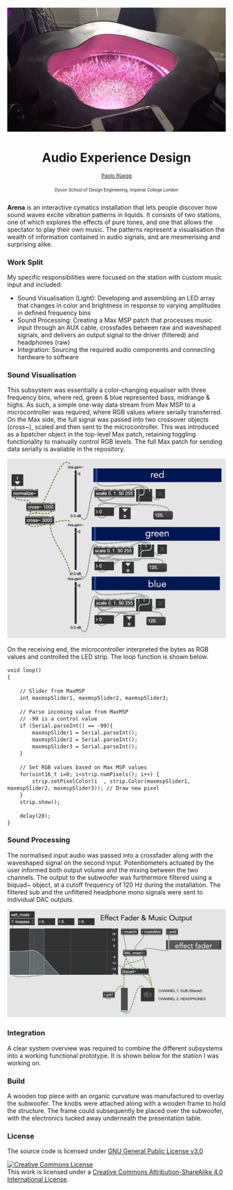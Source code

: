 <p  align="center"><img width="auto" src=".github/Cover.jpg" alt="cover"></p>
<h1 align="center">
  Audio Experience Design
</h1>

<p  align="center">
<sup>
  <a href="https://github.com/pa17">Paolo Rüegg</a> 
</sup>
</p>

<p  align="center">
<sup><sup>
  Dyson School of Design Engineering, Imperial College London
</sup></sup>
</p>

**Arena** is an interactive cymatics installation that lets people discover how sound waves excite vibration patterns in liquids. It consists of two stations, one of which explores the effects of pure tones, and one that allows the spectator to play their own music. The patterns represent a visualisation the wealth of information contained in audio signals, and are mesmerising and surprising alike. 

### Work Split

My specific responsibilities were focused on the station with custom music input and included:

- Sound Visualisation (Light): Developing and assembling an LED array that changes in color and brightness in response to varying amplitudes in defined frequency bins
- Sound Processing: Creating a Max MSP patch that processes music input through an AUX cable, crossfades between raw and waveshaped signals, and delivers an output signal to the driver (filtered) and headphones (raw)
- Integration: Sourcing the required audio components and connecting hardware to software

### Sound Visualisation

This subsystem was essentially a color-changing equaliser with three frequency bins, where red, green & blue represented bass, midrange & highs. As such, a simple one-way data stream from Max MSP to a microcontroller was required, where RGB values where serially transferred. On the Max side, the full signal was passed into two crossover objects (cross~), scaled and then sent to the microcontroller. This was introduced as a bpatcher object in the top-level Max patch, retaining toggling functionality to manually control RGB levels. The full Max patch for sending data serially is available in the repository.

<p align="center"><img width="700" src=".github/LEDControl.jpeg" alt="cover"></p>

On the receiving end, the microcontroller interpreted the bytes as RGB values and controlled the LED strip. The loop function is shown below. 

```
void loop() 
{

    // Slider from MaxMSP 
    int maxmspSlider1, maxmspSlider2, maxmspSlider3;

    // Parse incoming value from MaxMSP
    // -99 is a control value 
    if (Serial.parseInt() == -99){ 
        maxmspSlider1 = Serial.parseInt();  
        maxmspSlider2 = Serial.parseInt();  
        maxmspSlider3 = Serial.parseInt();  
    }

    // Set RGB values based on Max MSP values
    for(uint16_t i=0; i<strip.numPixels(); i++) {
        strip.setPixelColor(i  , strip.Color(maxmspSlider1, maxmspSlider2, maxmspSlider3)); // Draw new pixel
    }
    strip.show();

    delay(20);
}
```
### Sound Processing

The normalised input audio was passed into a crossfader along with the waveshaped signal on the second input. Potentiometers actuated by the user informed both output volume and the mixing between the two channels. The output to the subwoofer was furthermore filtered using a biquad~ object, at a cutoff frequency of 120 Hz during the installation. The filtered sub  and the unfiltered headphone mono signals were sent to individual DAC outputs.

<p align="center"><img width="700" src=".github/Fader.jpeg" alt="cover"></p>

### Integration

A clear system overview was required to combine the different subsystems into a working functional prototype. It is shown below for the station I was working on.

### Build

A wooden top piece with an organic curvature was manufactured to overlay the subwoofer. The knobs were attached along with a wooden frame to hold the structure. The frame could subsequently be placed over the subwoofer, with the electronics tucked away underneath the presentation table.

### License

The source code is licensed under [GNU General Public License v3.0](LICENSE)

<a rel="license" href="http://creativecommons.org/licenses/by-sa/4.0/"><img alt="Creative Commons License" style="border-width:0" src="https://i.creativecommons.org/l/by-sa/4.0/88x31.png" /></a><br />This work is licensed under a <a rel="license" href="http://creativecommons.org/licenses/by-sa/4.0/">Creative Commons Attribution-ShareAlike 4.0 International License</a>.